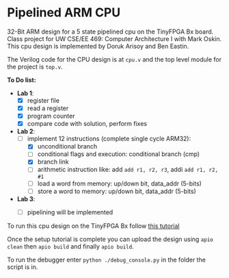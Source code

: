 # Pipelined ARM CPU
32-Bit ARM design for a 5 state pipelined cpu on the TinyFPGA Bx board.
Class project for UW CSE/EE 469: Computer Architecture I with Mark Oskin.
This cpu design is implemented by Doruk Arisoy and Ben Eastin.

The Verilog code for the CPU design is at <code>cpu.v</code> and the top level module for the project is <code>top.v</code>.

**To Do list:**
+ **Lab 1**:
    - [x] register file
    - [x] read a register
    - [x] program counter
    - [x] compare code with solution, perform fixes
+ **Lab 2**:
    - [ ] implement 12 instructions (complete single cycle ARM32):
        - [x] unconditional branch
        - [ ] conditional flags and execution: conditional branch (cmp)
        - [x] branch link
        - [ ] arithmetic instruction like: add `add r1, r2, r3`, addi `add r1, r2, #1`
        - [ ] load a word from memory: up/down bit, data_addr (5-bits)
        - [ ] store a word to memory:  up/down bit, data_addr (5-bits)
+ **Lab 3**:
    - [ ] pipelining will be implemented


To run this cpu design on the TinyFPGA Bx follow [this tutorial](https://tinyfpga.com/bx/guide.html)

Once the setup tutorial is complete you can upload the design using `apio clean` then `apio build` and finally `apio build`.

To run the debugger enter `python ./debug_console.py` in the folder the script is in.
